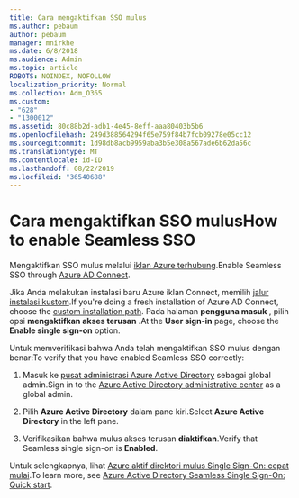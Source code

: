 ```yaml
---
title: Cara mengaktifkan SSO mulus
ms.author: pebaum
author: pebaum
manager: mnirkhe
ms.date: 6/8/2018
ms.audience: Admin
ms.topic: article
ROBOTS: NOINDEX, NOFOLLOW
localization_priority: Normal
ms.collection: Adm_O365
ms.custom:
- "628"
- "1300012"
ms.assetid: 80c88b2d-adb1-4e45-8eff-aaa80403b5b6
ms.openlocfilehash: 249d388564294f65e759f84b7fcb09278e05cc12
ms.sourcegitcommit: 1d98db8acb9959aba3b5e308a567ade6b62da56c
ms.translationtype: MT
ms.contentlocale: id-ID
ms.lasthandoff: 08/22/2019
ms.locfileid: "36540688"
---
```

# <a name="how-to-enable-seamless-sso"></a><span data-ttu-id="a69d4-102">Cara mengaktifkan SSO mulus</span><span class="sxs-lookup"><span data-stu-id="a69d4-102">How to enable Seamless SSO</span></span>

<span data-ttu-id="a69d4-103">Mengaktifkan SSO mulus melalui [iklan Azure terhubung](https://docs.microsoft.com/azure/active-directory/connect/active-directory-aadconnect).</span><span class="sxs-lookup"><span data-stu-id="a69d4-103">Enable Seamless SSO through [Azure AD Connect](https://docs.microsoft.com/azure/active-directory/connect/active-directory-aadconnect).</span></span>
  
<span data-ttu-id="a69d4-104">Jika Anda melakukan instalasi baru Azure iklan Connect, memilih [jalur instalasi kustom](https://docs.microsoft.com/azure/active-directory/connect/active-directory-aadconnect-get-started-custom).</span><span class="sxs-lookup"><span data-stu-id="a69d4-104">If you're doing a fresh installation of Azure AD Connect, choose the [custom installation path](https://docs.microsoft.com/azure/active-directory/connect/active-directory-aadconnect-get-started-custom).</span></span> <span data-ttu-id="a69d4-105">Pada halaman **pengguna masuk** , pilih opsi **mengaktifkan akses terusan** .</span><span class="sxs-lookup"><span data-stu-id="a69d4-105">At the **User sign-in** page, choose the **Enable single sign-on** option.</span></span>
  
<span data-ttu-id="a69d4-106">Untuk memverifikasi bahwa Anda telah mengaktifkan SSO mulus dengan benar:</span><span class="sxs-lookup"><span data-stu-id="a69d4-106">To verify that you have enabled Seamless SSO correctly:</span></span>
  
1. <span data-ttu-id="a69d4-107">Masuk ke [pusat administrasi Azure Active Directory](https://aad.portal.azure.com) sebagai global admin.</span><span class="sxs-lookup"><span data-stu-id="a69d4-107">Sign in to the [Azure Active Directory administrative center](https://aad.portal.azure.com) as a global admin.</span></span>

2. <span data-ttu-id="a69d4-108">Pilih **Azure Active Directory** dalam pane kiri.</span><span class="sxs-lookup"><span data-stu-id="a69d4-108">Select **Azure Active Directory** in the left pane.</span></span>

3. <span data-ttu-id="a69d4-109">Verifikasikan bahwa mulus akses terusan **diaktifkan**.</span><span class="sxs-lookup"><span data-stu-id="a69d4-109">Verify that Seamless single sign-on is **Enabled**.</span></span>

<span data-ttu-id="a69d4-110">Untuk selengkapnya, lihat [Azure aktif direktori mulus Single Sign-On: cepat mulai](https://docs.microsoft.com/azure/active-directory/connect/active-directory-aadconnect-sso-quick-start).</span><span class="sxs-lookup"><span data-stu-id="a69d4-110">To learn more, see [Azure Active Directory Seamless Single Sign-On: Quick start](https://docs.microsoft.com/azure/active-directory/connect/active-directory-aadconnect-sso-quick-start).</span></span>
  